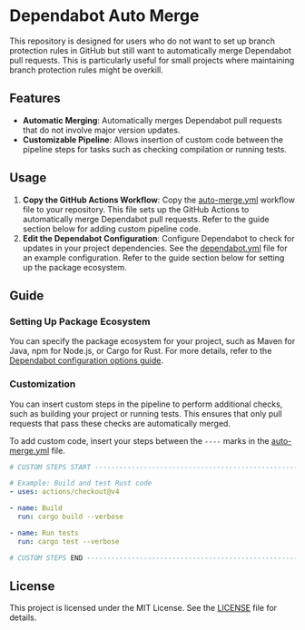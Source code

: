 # Dependabot Auto Merge

This repository is designed for users who do not want to set up branch protection rules in GitHub but still want to automatically merge Dependabot pull requests. This is particularly useful for small projects where maintaining branch protection rules might be overkill.

## Features

- **Automatic Merging**: Automatically merges Dependabot pull requests that do not involve major version updates.
- **Customizable Pipeline**: Allows insertion of custom code between the pipeline steps for tasks such as checking compilation or running tests.

## Usage

1. **Copy the GitHub Actions Workflow**: Copy the [auto-merge.yml](.github/workflows/auto-merge.yml) workflow file to your repository. This file sets up the GitHub Actions to automatically merge Dependabot pull requests. Refer to the guide section below for adding custom pipeline code.
2. **Edit the Dependabot Configuration**: Configure Dependabot to check for updates in your project dependencies. See the [dependabot.yml](.github/dependabot.yml) file for an example configuration. Refer to the guide section below for setting up the package ecosystem.

## Guide

### Setting Up Package Ecosystem

You can specify the package ecosystem for your project, such as Maven for Java, npm for Node.js, or Cargo for Rust. For more details, refer to the [Dependabot configuration options guide](https://docs.github.com/en/code-security/dependabot/dependabot-version-updates/configuration-options-for-the-dependabot.yml-file#package-ecosystem).

### Customization

You can insert custom steps in the pipeline to perform additional checks, such as building your project or running tests. This ensures that only pull requests that pass these checks are automatically merged.

To add custom code, insert your steps between the `----` marks in the [auto-merge.yml](.github/workflows/auto-merge.yml) file.

```yaml
# CUSTOM STEPS START -----------------------------------------------------

# Example: Build and test Rust code
- uses: actions/checkout@v4

- name: Build
  run: cargo build --verbose

- name: Run tests
  run: cargo test --verbose

# CUSTOM STEPS END -------------------------------------------------------
```

## License

This project is licensed under the MIT License. See the [LICENSE](LICENSE) file for details.
